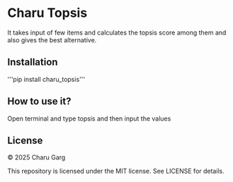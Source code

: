 # Charu Topsis
It takes input of few items and calculates the topsis score among them and also gives the best alternative.

## Installation
'''pip install charu_topsis'''

## How to use it?
Open terminal and type topsis and then input the values

## License
©️ 2025 Charu Garg

This repository is licensed under the MIT license. See LICENSE for details.
